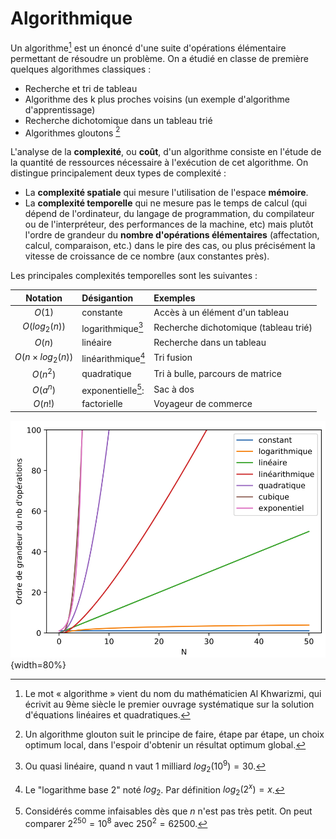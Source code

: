 # Algorithmique

Un algorithme[^0.0]  est un énoncé d'une suite d'opérations élémentaire permettant de résoudre un problème. On a étudié en classe de première quelques algorithmes classiques :

[^0.0]: Le mot « algorithme » vient du nom du mathématicien Al Khwarizmi, qui écrivit au 9ème siècle le premier ouvrage systématique sur la solution d'équations linéaires et quadratiques.

-	Recherche et tri de tableau
-	Algorithme des k plus proches voisins (un exemple d'algorithme d'apprentissage)
-	Recherche dichotomique dans un tableau trié
-	Algorithmes gloutons [^0.1]

[^0.1]: Un algorithme glouton suit le principe de faire, étape par étape, un choix optimum local, dans l'espoir d'obtenir un résultat optimum global.


L'analyse de la **complexité**, ou **coût**, d'un algorithme consiste en l'étude de la quantité de ressources nécessaire à l'exécution de cet algorithme. On distingue principalement deux types de complexité :

-	La **complexité spatiale** qui mesure l'utilisation de l'espace **mémoire**.
-	La **complexité temporelle** qui ne mesure pas le temps de calcul (qui dépend de l'ordinateur, du langage de programmation, du compilateur ou de l'interpréteur, des performances de la machine, etc) mais plutôt l'ordre de grandeur du **nombre d'opérations élémentaires** (affectation, calcul, comparaison, etc.) dans le pire des cas, ou plus précisément la vitesse de croissance de ce nombre  (aux constantes près). 

Les principales complexités temporelles sont les suivantes :

|Notation               |Désigantion         |Exemples|
|:-:                    |:--                 |:--|
|$O(1)$                 |constante           |Accès à un élément d'un tableau|
|$O(log_2(n))$          |logarithmique[^0.2] |Recherche dichotomique (tableau trié)|
|$O(n)$                 |linéaire            |Recherche dans un tableau|
|$O(n \times log_2(n))$|linéarithmique[^0.3]      |Tri fusion|
|$O(n^2)$               |quadratique         |Tri à bulle, parcours de matrice|
|$O(a^n)$               |exponentielle[^0.4]:|Sac à dos|
|$O(n!)$                |factorielle         |Voyageur de commerce|


[^0.2]: Ou quasi linéaire, quand n vaut 1 milliard $log_2(10^9) = 30$.

[^0.3]: Le "logarithme base 2" noté $log_2$. Par définition $log_2(2^x) = x$.

[^0.4]: Considérés comme infaisables dès que $n$ n'est pas très petit. On peut comparer $2^{250} = 10^8$ avec $250^2=62500$.

![Evolution du nombre d'opérations en fonction de n pour plusieurs types de compléxités](assets/0-nb-operations.png){width=80%}



